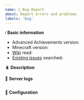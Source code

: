 ```yaml
---
name: 🐛 Bug Report
about: Report errors and problems
labels: 'bug'
---
```


<!-- Don't forget to star the repository or leave a review on Spigot to boost the project! -->

:information_source: **Basic information**

* Advanced Achievements version: <!-- Please fill in. -->
* Minecraft version: <!-- Please fill in. -->
* [Wiki](https://github.com/PyvesB/advanced-achievements/wiki) read: <!-- Fill in yes if you have read the Wiki. -->
* [Existing issues](https://github.com/PyvesB/advanced-achievements/issues) searched: <!-- Fill in yes if you have searched existing issues. -->

:beetle: **Description**

<!-- A clear and concise description of the problem, including any steps to reproduce. -->

:page_facing_up: **Server logs**

<!--- If there are any relevant server logs or exceptions, please paste them in the code block below. -->
````

````

:wrench: **Configuration**

<!--- Please paste relevant configuration sections in the code block below. -->
````

````
